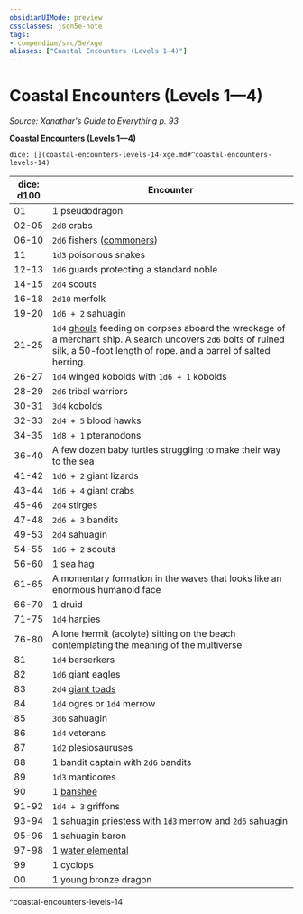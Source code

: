 ```yaml
---
obsidianUIMode: preview
cssclasses: json5e-note
tags:
- compendium/src/5e/xge
aliases: ["Coastal Encounters (Levels 1—4)"]
---
```

# Coastal Encounters (Levels 1—4)
*Source: Xanathar's Guide to Everything p. 93* 

**Coastal Encounters (Levels 1—4)**

`dice: [](coastal-encounters-levels-14-xge.md#^coastal-encounters-levels-14)`

| dice: d100 | Encounter |
|------------|-----------|
| 01 | 1 pseudodragon |
| 02-05 | `2d8` crabs |
| 06-10 | `2d6` fishers ([commoners](compendium/bestiary/humanoid/commoner.md)) |
| 11 | `1d3` poisonous snakes |
| 12-13 | `1d6` guards protecting a standard noble |
| 14-15 | `2d4` scouts |
| 16-18 | `2d10` merfolk |
| 19-20 | `1d6 + 2` sahuagin |
| 21-25 | `1d4` [ghouls](compendium/bestiary/undead/ghoul.md) feeding on corpses aboard the wreckage of a merchant ship. A search uncovers `2d6` bolts of ruined silk, a 50-foot length of rope. and a barrel of salted herring. |
| 26-27 | `1d4` winged kobolds with `1d6 + 1` kobolds |
| 28-29 | `2d6` tribal warriors |
| 30-31 | `3d4` kobolds |
| 32-33 | `2d4 + 5` blood hawks |
| 34-35 | `1d8 + 1` pteranodons |
| 36-40 | A few dozen baby turtles struggling to make their way to the sea |
| 41-42 | `1d6 + 2` giant lizards |
| 43-44 | `1d6 + 4` giant crabs |
| 45-46 | `2d4` stirges |
| 47-48 | `2d6 + 3` bandits |
| 49-53 | `2d4` sahuagin |
| 54-55 | `1d6 + 2` scouts |
| 56-60 | 1 sea hag |
| 61-65 | A momentary formation in the waves that looks like an enormous humanoid face |
| 66-70 | 1 druid |
| 71-75 | `1d4` harpies |
| 76-80 | A lone hermit (acolyte) sitting on the beach contemplating the meaning of the multiverse |
| 81 | `1d4` berserkers |
| 82 | `1d6` giant eagles |
| 83 | `2d4` [giant toads](compendium/bestiary/beast/giant-toad.md) |
| 84 | `1d4` ogres or `1d4` merrow |
| 85 | `3d6` sahuagin |
| 86 | `1d4` veterans |
| 87 | `1d2` plesiosauruses |
| 88 | 1 bandit captain with `2d6` bandits |
| 89 | `1d3` manticores |
| 90 | 1 [banshee](compendium/bestiary/undead/banshee.md) |
| 91-92 | `1d4 + 3` griffons |
| 93-94 | 1 sahuagin priestess with `1d3` merrow and `2d6` sahuagin |
| 95-96 | 1 sahuagin baron |
| 97-98 | 1 [water elemental](compendium/bestiary/elemental/water-elemental.md) |
| 99 | 1 cyclops |
| 00 | 1 young bronze dragon |
^coastal-encounters-levels-14